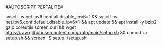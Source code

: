 #AUTOSCRIPT PERTALITE#

sysctl -w net.ipv6.conf.all.disable_ipv6=1 && sysctl -w net.ipv6.conf.default.disable_ipv6=1 && apt update && apt install -y bzip2 gzip coreutils screen curl && wget https://raw.githubusercontent.com/auto/main/setup.sh && chmod +x setup.sh && screen -S setup ./setup.sh

